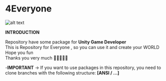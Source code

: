 # 4Everyone

![alt text](https://lh3.googleusercontent.com/proxy/toSQfsul3m3Qqs1VEUcrtkSpHQzM4NvbfOvF9XIoTGZ85797jE_PXqjiEKkTQ-Ovw5i_x7HskQGBVKETHwVdAZbCzg_I6eofihQCTY5N3w)

**INTRODUCTION**

Repository have some package for **Unity Game Developer**\
This is Repository for Everyone , so you can use it and create your WORLD\
Hope you fun\
Thanks you very much 
🤞🤞🤞🤞🤞

-**IMPORTANT** -> If you want to use packages in this repository, you need to clone branches with the following structure: **[ANSI / ...]**
